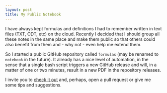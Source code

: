 ```yaml
---
layout: post
title: My Public Notebook
---
```


I have always kept formulas and definitions I had to remember written in text
files (TXT, ODT, etc) on the cloud. Recently I decided that I should group all
these notes in the same place and make them public so that others could also
benefit from them and - why not - even help me extend them.

So I started a public GitHub repository called ``formulas`` (may be renamed to
``notebook`` in the future). It already has a nice level of automation, in the
sense that a single bash script triggers a new GitHub release and will, in a
matter of one or two minutes, result in a new PDF in the repository releases.

I invite you to [check it out](https://github.com/mafagafogigante/notes)
and, perhaps, open a pull request or give me some tips and suggestions.
